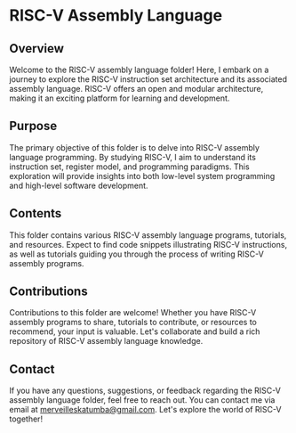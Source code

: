 # RISC-V Assembly Language

## Overview
Welcome to the RISC-V assembly language folder! Here, I embark on a journey to explore the RISC-V instruction set architecture and its associated assembly language. RISC-V offers an open and modular architecture, making it an exciting platform for learning and development.

## Purpose
The primary objective of this folder is to delve into RISC-V assembly language programming. By studying RISC-V, I aim to understand its instruction set, register model, and programming paradigms. This exploration will provide insights into both low-level system programming and high-level software development.

## Contents
This folder contains various RISC-V assembly language programs, tutorials, and resources. Expect to find code snippets illustrating RISC-V instructions, as well as tutorials guiding you through the process of writing RISC-V assembly programs.

## Contributions
Contributions to this folder are welcome! Whether you have RISC-V assembly programs to share, tutorials to contribute, or resources to recommend, your input is valuable. Let's collaborate and build a rich repository of RISC-V assembly language knowledge.

## Contact
If you have any questions, suggestions, or feedback regarding the RISC-V assembly language folder, feel free to reach out. You can contact me via email at [merveilleskatumba@gmail.com](mailto:merveilleskatumba@gmail.com). Let's explore the world of RISC-V together!

